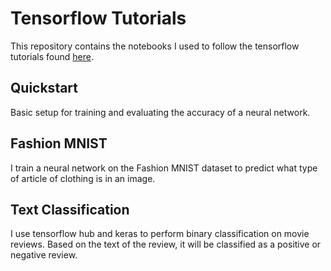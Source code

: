 # Tensorflow Tutorials
This repository contains the notebooks I used to follow the tensorflow tutorials found [here](https://www.tensorflow.org/tutorials).
## Quickstart
Basic setup for training and evaluating the accuracy of a neural network.
## Fashion MNIST
I train a neural network on the Fashion MNIST dataset to predict what type of article of clothing is in an image.
## Text Classification
I use tensorflow hub and keras to perform binary classification on movie reviews. Based on the text of the review, it will be classified as a positive or negative review.
